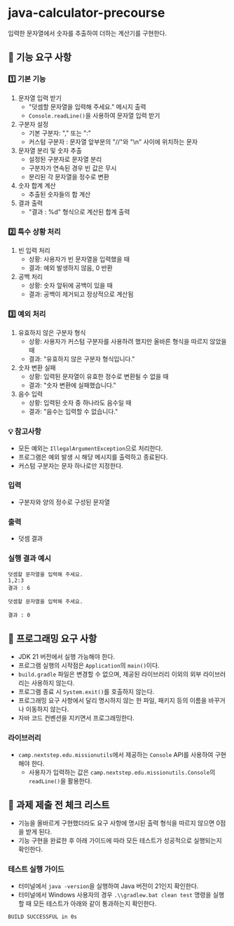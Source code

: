 # java-calculator-precourse
입력한 문자열에서 숫자를 추출하여 더하는 계산기를 구현한다.

## 🚀 기능 요구 사항

### 1️⃣ 기본 기능
1. 문자열 입력 받기
   - "덧셈할 문자열을 입력해 주세요." 메시지 출력
   - `Console.readLine()`을 사용하여 문자열 입력 받기
2. 구분자 설정
   - 기본 구분자: "," 또는 ":"
   - 커스텀 구분자 : 문자열 앞부분의 "//"와 "\n" 사이에 위치하는 문자
3. 문자열 분리 및 숫자 추출
   - 설정된 구분자로 문자열 분리
   - 구분자가 연속된 경우 빈 값은 무시
   - 분리된 각 문자열을 정수로 변환
4. 숫자 합계 계산
   - 추출된 숫자들의 합 계산
5. 결과 출력
   - "결과 : %d" 형식으로 계산된 합계 출력
     
### 2️⃣ 특수 상황 처리
1. 빈 입력 처리
    - 상황: 사용자가 빈 문자열을 입력했을 때
    - 결과: 예외 발생하지 않음, 0 반환
2. 공백 처리
    - 상황: 숫자 앞뒤에 공백이 있을 때
    - 결과: 공백이 제거되고 정상적으로 계산됨
      
### 3️⃣ 예외 처리
1. 유효하지 않은 구분자 형식
    - 상황: 사용자가 커스텀 구분자를 사용하려 했지만 올바른 형식을 따르지 않았을 때
    - 결과: "유효하지 않은 구분자 형식입니다."
2. 숫자 변환 실패
    - 상황: 입력된 문자열이 유효한 정수로 변환될 수 없을 때
    - 결과: "숫자 변환에 실패했습니다."
3. 음수 입력
    - 상황: 입력된 숫자 중 하나라도 음수일 때
    - 결과: "음수는 입력할 수 없습니다."
      
### 💡 참고사항
- 모든 예외는 `IllegalArgumentException`으로 처리한다.
- 프로그램은 예외 발생 시 해당 메시지를 출력하고 종료된다.
- 커스텀 구분자는 문자 하나로만 지정한다.

### 입력
- 구분자와 양의 정수로 구성된 문자열

### 출력
- 덧셈 결과

### 실행 결과 예시
````
덧셈할 문자열을 입력해 주세요.
1,2:3
결과 : 6
````
````
덧셈할 문자열을 입력해 주세요.

결과 : 0
````

## 🎯 프로그래밍 요구 사항
- JDK 21 버전에서 실행 가능해야 한다.
- 프로그램 실행의 시작점은 `Application`의 `main()`이다.
- `build.gradle` 파일은 변경할 수 없으며, 제공된 라이브러리 이외의 외부 라이브러리는 사용하지 않는다.
- 프로그램 종료 시 `System.exit()`를 호출하지 않는다.
- 프로그래밍 요구 사항에서 달리 명시하지 않는 한 파일, 패키지 등의 이름을 바꾸거나 이동하지 않는다.
- 자바 코드 컨벤션을 지키면서 프로그래밍한다.

### 라이브러리
- `camp.nextstep.edu.missionutils`에서 제공하는 `Console` API를 사용하여 구현해야 한다.
  - 사용자가 입력하는 값은 `camp.nextstep.edu.missionutils.Console`의 `readLine()`을 활용한다.

## 🚨 과제 제출 전 체크 리스트
- 기능을 올바르게 구현했더라도 요구 사항에 명시된 출력 형식을 따르지 않으면 0점을 받게 된다.
- 기능 구현을 완료한 후 아래 가이드에 따라 모든 테스트가 성공적으로 실행되는지 확인한다.

### 테스트 실행 가이드
- 터미널에서 `java -version`을 실행하여 Java 버전이 21인지 확인한다.
- 터미널에서 Windows 사용자의 경우 `.\\gradlew.bat clean test` 명령을 실행할 때 모든 테스트가 아래와 같이 통과하는지 확인한다.
````
BUILD SUCCESSFUL in 0s
````
  
